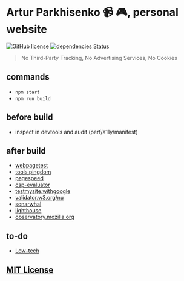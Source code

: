 # Artur Parkhisenko :video_camera: :video_game:, personal website

[![GitHub license](https://img.shields.io/github/license/arturparkhisenko/arturparkhisenko.github.io.svg)](https://github.com/arturparkhisenko/arturparkhisenko.github.io/blob/master/LICENSE.md) [![dependencies Status](https://david-dm.org/arturparkhisenko/arturparkhisenko.github.io/dev-status.svg)](https://david-dm.org/arturparkhisenko/arturparkhisenko.github.io?type=dev)

> No Third-Party Tracking, No Advertising Services, No Cookies

## commands

- `npm start`
- `npm run build`

## before build

- inspect in devtools and audit (perf/a11y/manifest)

## after build

- [webpagetest](https://www.webpagetest.org/result/161116_Z7_JTRS/)
- [tools.pingdom](https://tools.pingdom.com/#!/beZZIb/https://arturparkhisenko.github.io/)
- [pagespeed](https://developers.google.com/speed/pagespeed/insights/?url=https%3A%2F%2Farturparkhisenko.github.io%2F&tab=mobile)
- [csp-evaluator](https://csp-evaluator.withgoogle.com/)
- [testmysite.withgoogle](https://testmysite.withgoogle.com)
- [validator.w3.org/nu](https://validator.w3.org/nu/?showoutline=yes&doc=https%3A%2F%2Farturparkhisenko.github.io%2F)
- [sonarwhal](https://sonarwhal.com/scanner/)
- [lighthouse](https://developers.google.com/web/tools/lighthouse/)
- [observatory.mozilla.org](https://observatory.mozilla.org/)

## to-do

- [Low-tech](https://solar.lowtechmagazine.com/2018/09/how-to-build-a-lowtech-website/)

## [MIT License](LICENSE.md)
